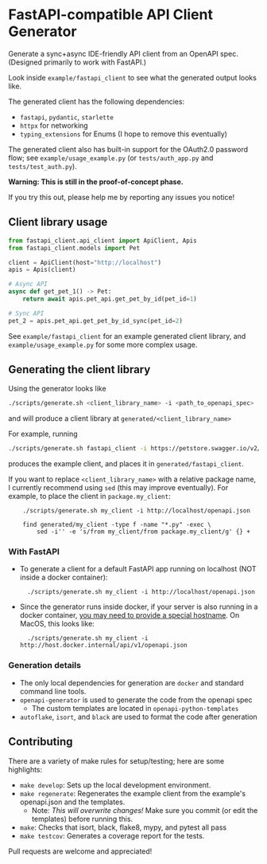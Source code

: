 # FastAPI-compatible API Client Generator

Generate a sync+async IDE-friendly API client from an OpenAPI spec. (Designed primarily to work with FastAPI.)

Look inside `example/fastapi_client` to see what the generated output looks like. 

The generated client has the following dependencies:
* `fastapi`, `pydantic`, `starlette`
* `httpx` for networking
* `typing_extensions` for Enums (I hope to remove this eventually)

The generated client also has built-in support for the OAuth2.0 password flow;
see `example/usage_example.py` (or `tests/auth_app.py` and `tests/test_auth.py`). 

**Warning: This is still in the proof-of-concept phase.**

If you try this out, please help me by reporting any issues you notice! 

## Client library usage

```python
from fastapi_client.api_client import ApiClient, Apis
from fastapi_client.models import Pet

client = ApiClient(host="http://localhost")
apis = Apis(client)

# Async API
async def get_pet_1() -> Pet:
    return await apis.pet_api.get_pet_by_id(pet_id=1)

# Sync API 
pet_2 = apis.pet_api.get_pet_by_id_sync(pet_id=2)
```

See `example/fastapi_client` for an example generated client library,
and `example/usage_example.py` for some more complex usage. 

## Generating the client library

Using the generator looks like
```bash
./scripts/generate.sh <client_library_name> -i <path_to_openapi_spec>
```
and will produce a client library at `generated/<client_library_name>`

For example, running
```bash
./scripts/generate.sh fastapi_client -i https://petstore.swagger.io/v2/swagger.json
```
produces the example client, and places it in `generated/fastapi_client`.

If you want to replace `<client_library_name>` with a relative package name, I currently recommend using `sed`
(this may improve eventually). For example, to place the client in `package.my_client`: 

        ./scripts/generate.sh my_client -i http://localhost/openapi.json
        
        find generated/my_client -type f -name "*.py" -exec \
            sed -i'' -e 's/from my_client/from package.my_client/g' {} +

### With FastAPI

* To generate a client for a default FastAPI app running on localhost (NOT inside a docker container):

        ./scripts/generate.sh my_client -i http://localhost/openapi.json

* Since the generator runs inside docker, if your server is also running in a docker container,
[you may need to provide a special hostname](https://stackoverflow.com/questions/24319662/from-inside-of-a-docker-container-how-do-i-connect-to-the-localhost-of-the-mach).
On MacOS, this looks like:
 
        ./scripts/generate.sh my_client -i http://host.docker.internal/api/v1/openapi.json


### Generation details

* The only local dependencies for generation are `docker` and standard command line tools.
* `openapi-generator` is used to generate the code from the openapi spec
    * The custom templates are located in `openapi-python-templates`
* `autoflake`, `isort`, and `black` are used to format the code after generation


## Contributing

There are a variety of make rules for setup/testing; here are some highlights:
* `make develop`: Sets up the local development environment.
* `make regenerate`: Regenerates the example client from the example's openapi.json and the templates.
    * Note: *This will overwrite changes!* Make sure you commit (or edit the templates) before running this.
* `make`: Checks that isort, black, flake8, mypy, and pytest all pass
* `make testcov`: Generates a coverage report for the tests.
 
Pull requests are welcome and appreciated!
